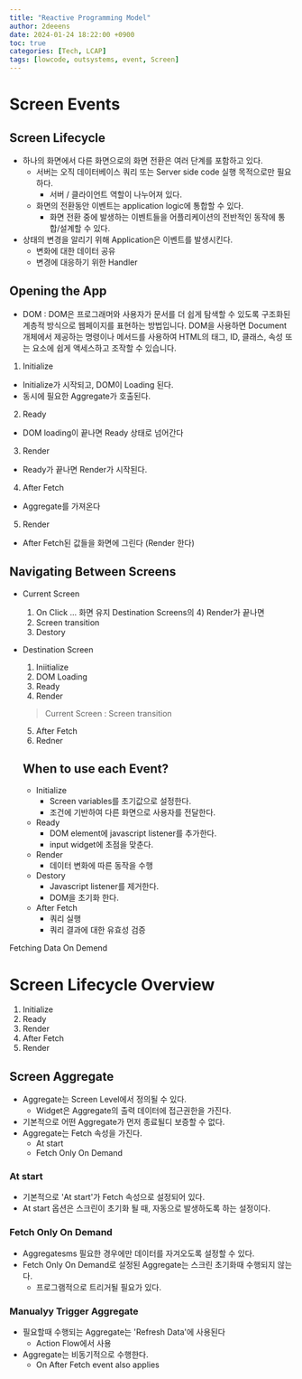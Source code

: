 ```yaml
---
title: "Reactive Programming Model"
author: 2deeens
date: 2024-01-24 18:22:00 +0900
toc: true
categories: [Tech, LCAP]
tags: [lowcode, outsystems, event, Screen]
---
```


# Screen Events

## Screen Lifecycle
- 하나의 화면에서 다른 화면으로의 화면 전환은 여러 단계를 포함하고 있다.
  * 서버는 오직 데이터베이스 쿼리 또는 Server side code 실행 목적으로만 필요하다.
    + 서버 / 클라이언트 역할이 나누어져 있다.
  * 화면의 전환동안 이벤트는 application logic에 통합할 수 있다.
    + 화면 전환 중에 발생하는 이벤트들을 어플리케이션의 전반적인 동작에 통합/설계할 수 있다.
- 상태의 변경을 알리기 위해 Application은 이벤트를 발생시킨다.
  * 변화에 대한 데이터 공유
  * 변경에 대응하기 위한 Handler



## Opening the App
- DOM : DOM은 프로그래머와 사용자가 문서를 더 쉽게 탐색할 수 있도록 구조화된 계층적 방식으로 웹페이지를 표현하는 방법입니다. 
  DOM을 사용하면 Document 개체에서 제공하는 명령이나 메서드를 사용하여 HTML의 태그, ID, 클래스, 속성 또는 요소에 쉽게 액세스하고 조작할 수 있습니다.

1) Initialize
- Initialize가 시작되고, DOM이 Loading 된다.
- 동시에 필요한 Aggregate가 호출된다.
2) Ready
- DOM loading이 끝나면 Ready 상태로 넘어간다
3) Render
- Ready가 끝나면 Render가 시작된다.
4) After Fetch
- Aggregate를 가져온다
5) Render
- After Fetch된 값들을 화면에 그린다 (Render 한다)

## Navigating Between Screens
- Current Screen
  1) On Click
  ... 화면 유지
  Destination Screens의 4) Render가 끝나면
  2) Screen transition
  3) Destory

- Destination Screen
  1) Iniitialize
  2) DOM Loading
  3) Ready
  4) Render
  > Current Screen : Screen transition
  5) After Fetch
  6) Redner

  ## When to use each Event?
  - Initialize
    * Screen variables를 초기값으로 설정한다.
    * 조건에 기반하여 다른 화면으로 사용자를 전달한다.
  - Ready
    * DOM element에 javascript listener를 추가한다.
    * input widget에 초점을 맞춘다.
  - Render
    * 데이터 변화에 따른 동작을 수행
  - Destory
    * Javascript listener를 제거한다.
    * DOM을 초기화 한다.
  - After Fetch
    * 쿼리 실행
    * 쿼리 결과에 대한 유효성 검증


Fetching Data On Demend
  # Screen Lifecycle Overview
  1) Initialize
  2) Ready
  3) Render
  4) After Fetch
  5) Render

  ## Screen Aggregate
  - Aggregate는 Screen Level에서 정의될 수 있다.
    * Widget은 Aggregate의 출력 데이터에 접근권한을 가진다.
  - 기본적으로 어떤 Aggregate가 먼저 종료될디 보증할 수 없다.
  - Aggregate는 Fetch 속성을 가진다.
    * At start
    * Fetch Only On Demand

  ### At start
  - 기본적으로 'At start'가 Fetch 속성으로 설정되어 있다.
  - At start 옵션은 스크린이 초기화 될 때, 자동으로 발생하도록 하는 설정이다.

  ### Fetch Only On Demand
  - Aggregatesms 필요한 경우에만 데이터를 자겨오도록 설정할 수 있다.
  - Fetch Only On Demand로 설정된 Aggregate는 스크린 초기화때 수행되지 않는다.
    * 프로그램적으로 트리거될 필요가 있다.

  ### Manualyy Trigger Aggregate
  - 필요할때 수행되는 Aggregate는 'Refresh Data'에 사용된다
    * Action Flow에서 사용
  - Aggregate는 비동기적으로 수행한다.
    * On After Fetch event also applies
